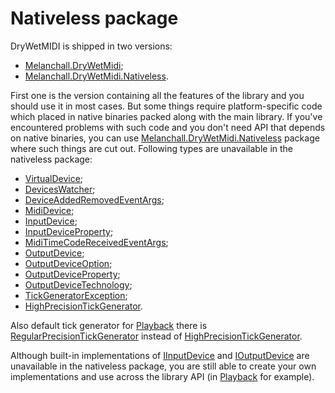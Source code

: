 ﻿---
uid: a_develop_nativeless
---

# Nativeless package

DryWetMIDI is shipped in two versions:

* [Melanchall.DryWetMidi](https://www.nuget.org/packages/Melanchall.DryWetMidi);
* [Melanchall.DryWetMidi.Nativeless](https://www.nuget.org/packages/Melanchall.DryWetMidi.Nativeless).

First one is the version containing all the features of the library and you should use it in most cases. But some things require platform-specific code which placed in native binaries packed along with the main library. If you've encountered problems with such code and you don't need API that depends on native binaries, you can use [Melanchall.DryWetMidi.Nativeless](https://www.nuget.org/packages/Melanchall.DryWetMidi.Nativeless) package where such things are cut out. Following types are unavailable in the nativeless package:

* [VirtualDevice](xref:Melanchall.DryWetMidi.Multimedia.VirtualDevice);
* [DevicesWatcher](xref:Melanchall.DryWetMidi.Multimedia.DevicesWatcher);
* [DeviceAddedRemovedEventArgs](xref:Melanchall.DryWetMidi.Multimedia.DeviceAddedRemovedEventArgs);
* [MidiDevice](xref:Melanchall.DryWetMidi.Multimedia.MidiDevice);
* [InputDevice](xref:Melanchall.DryWetMidi.Multimedia.InputDevice);
* [InputDeviceProperty](xref:Melanchall.DryWetMidi.Multimedia.InputDeviceProperty);
* [MidiTimeCodeReceivedEventArgs](xref:Melanchall.DryWetMidi.Multimedia.MidiTimeCodeReceivedEventArgs);
* [OutputDevice](xref:Melanchall.DryWetMidi.Multimedia.OutputDevice);
* [OutputDeviceOption](xref:Melanchall.DryWetMidi.Multimedia.OutputDeviceOption);
* [OutputDeviceProperty](xref:Melanchall.DryWetMidi.Multimedia.OutputDeviceProperty);
* [OutputDeviceTechnology](xref:Melanchall.DryWetMidi.Multimedia.OutputDeviceTechnology);
* [TickGeneratorException](xref:Melanchall.DryWetMidi.Multimedia.TickGeneratorException);
* [HighPrecisionTickGenerator](xref:Melanchall.DryWetMidi.Multimedia.HighPrecisionTickGenerator).

Also default tick generator for [Playback](xref:Melanchall.DryWetMidi.Multimedia.Playback) there is [RegularPrecisionTickGenerator](xref:Melanchall.DryWetMidi.Multimedia.RegularPrecisionTickGenerator) instead of [HighPrecisionTickGenerator](xref:Melanchall.DryWetMidi.Multimedia.HighPrecisionTickGenerator).

Although built-in implementations of [IInputDevice](xref:Melanchall.DryWetMidi.Multimedia.IInputDevice) and [IOutputDevice](xref:Melanchall.DryWetMidi.Multimedia.IOutputDevice) are unavailable in the nativeless package, you are still able to create your own implementations and use across the library API (in [Playback](xref:Melanchall.DryWetMidi.Multimedia.Playback) for example).